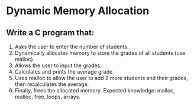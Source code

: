 # Dynamic Memory Allocation
## Write a C program that:
1. Asks the user to enter the number of students.
2. Dynamically allocates memory to store the grades of all students (use malloc).
3. Allows the user to input the grades.
4. Calculates and prints the average grade.
5. Uses realloc to allow the user to add 2 more students and their grades, then recalculates
the average.
6. Finally, frees the allocated memory.
Expected knowledge: malloc, realloc, free, loops, arrays.

